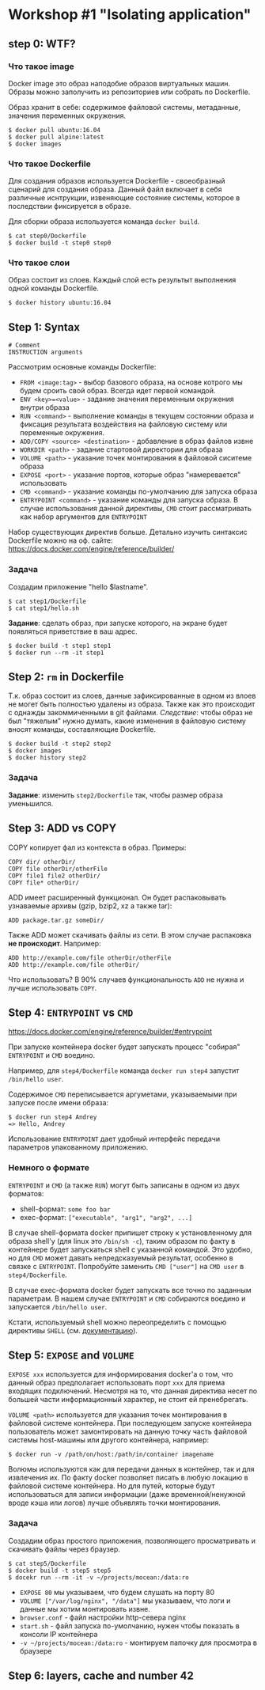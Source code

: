 # Workshop #1 "Isolating application"

## step 0: WTF?

### Что такое image
Docker image это образ наподобие образов виртуальных машин.
Образы можно заполучить из репозиториев или собрать по Dockerfile.

Образ хранит в себе: содержимое файловой системы, метаданные, значения переменных окружения.

```
$ docker pull ubuntu:16.04
$ docker pull alpine:latest
$ docker images
```

### Что такое Dockerfile

Для создания образов используется Dockerfile - своеобразный сценарий для создания образа.
Данный файл включает в себя различные иснтрукции, извеняющие состояние системы, которое в последствии фиксируется в образе.

Для сборки образа используется команда `docker build`.
 
```
$ cat step0/Dockerfile
$ docker build -t step0 step0
```

### Что такое слои
Образ состоит из слоев. Каждый слой есть результыт выполнения одной команды Dockerfile.

```
$ docker history ubuntu:16.04
```

## Step 1: Syntax

```
# Comment
INSTRUCTION arguments
```

Рассмотрим основные команды Dockerfile:
* `FROM <image:tag>` - выбор базового образа, на основе котрого мы будем сроить свой образ. Всегда идет первой командой.
* `ENV <key>=<value>` - задание значения переменным окружения внутри образа
* `RUN <command>` - выполнение команды в текущем состоянии образа и фиксация результата воздействия на файловую систему или переменные окружения.
* `ADD/COPY <source> <destination>` - добавление в образ файлов извне
* `WORKDIR <path>` - задание стартовой директории для образа
* `VOLUME <path>` - указание точек монтирования в файловой сиситеме образа
* `EXPOSE <port>` - указание портов, которые образ "намеревается" использовать
* `CMD <command>` - указание команды по-умолчанию для запуска образа
* `ENTRYPOINT <command>` - указание команды для запуска образа. В случае использования данной директивы, `CMD` стоит рассматривать как набор аргументов для `ENTRYPOINT`

Набор существующих директив больше. Детально изучить синтаксис Dockerfile можно на оф. сайте: https://docs.docker.com/engine/reference/builder/
 
### Задача

Создадим приложение "hello $lastname".

```
$ cat step1/Dockerfile
$ cat step1/hello.sh
```

**Задание**: сделать образ, при запуске которого, на экране будет появляться приветствие в ваш адрес.
```
$ docker build -t step1 step1
$ docker run --rm -it step1
```

## Step 2: `rm` in Dockerfile
 
Т.к. образ состоит из слоев, данные зафиксированные в одном из влоев не могет быть полностью удалены из образа.
Также как это происходит с однажды закоммиченными в git файлами. 
*Следствие*: чтобы образ не был "тяжелым" нужно думать, какие изменения в файловую систему вносят команды, составляющие Dockerfile.

```
$ docker build -t step2 step2
$ docker images
$ docker history step2
```

### Задача

**Задание**: изменить `step2/Dockerfile` так, чтобы размер образа уменьшился.


## Step 3: ADD vs COPY

COPY копирует фал из контекста в образ. Примеры:
```
COPY dir/ otherDir/
COPY file otherDir/otherFile
COPY file1 file2 otherDir/
COPY file* otherDir/
```

ADD имеет расширенный функционал. 
Он будет распаковывать узнаваемые архивы (gzip, bzip2, xz а также tar):
```
ADD package.tar.gz someDir/
```

Также ADD может скачивать файлы из сети. В этом случае распаковка **не происходит**. Например:
```
ADD http://example.com/file otherDir/otherFile
ADD http://example.com/file otherDir/
```

Что использовать? В 90% случаев функциональность `ADD` не нужна и лучше использовать `COPY`. 

## Step 4: `ENTRYPOINT` vs `CMD`

https://docs.docker.com/engine/reference/builder/#entrypoint

При запуске контейнера docker будет запускать процесс "собирая" `ENTRYPOINT` и `CMD` воедино.

Например, для `step4/Dockerfile` команда `docker run step4` запустит `/bin/hello user`. 

Содержимое `CMD` переписывается аргуметами, указываемыми при запуске после имени образа:

```
$ docker run step4 Andrey
=> Hello, Andrey
```
Использование `ENTRYPOINT` дает удобный интерфейс передачи параметров упакованному приложению.

### Немного о формате

`ENTRYPOINT` и `CMD` (а также `RUN`) могут быть записаны в одном из двух форматов:
* shell-формат: `some foo bar`
* exec-формат: `["executable", "arg1", "arg2", ...]`

В случае shell-формата docker припишет строку к установленному для образа shell'у (для linux это `/bin/sh -c`), 
таким образом по факту в контейнере будет запускаться shell с указанной командой. Это удобно, но для `CMD` может давать непредсказуемый результат, особенно в связке с `ENTRYPOINT`. 
Попробуйте заменить `CMD ["user"]` на `CMD user` в `step4/Dockerfile`.

В случае exec-формата docker будет запускать все точно по заданным параметрам. В нашем случае `ENTRYPOINT` и `CMD` собираются воедино и запускается `/bin/hello user`.

Кстати, используемый shell можно переопределить с помощью директивы `SHELL` (см. [документацию](https://docs.docker.com/engine/reference/builder/#shell)).

## Step 5: `EXPOSE` and `VOLUME`

`EXPOSE xxx` используется для информирования docker'а о том, что данный образ предполагает использовать порт `xxx` для приема входящих подключений.
Несмотря на то, что данная директива несет по большей части информационный характер, не стоит ей пренебрегать.
 
`VOLUME <path>` используется для указания точек монтирования в файловой системе контейнера. 
При последующем запуске контейнера пользователь может замонтировать на данную точку часть файловой системы host-машины или другого контейнера, например:
```
$ docker run -v /path/on/host:/path/in/container imagename
```

Волюмы используются как для передачи данных в контейнер, так и для извлечения их.
По факту docker позволяет писать в любую локацию в файловой системе контейнера. 
Но для путей, которые будут использоваться для записи информации (даже временной/ненужной вроде кэша или логов) лучше объявлять точки монтирования.

### Задача

Создадим образ простого приложения, позволяющего просматривать и скачивать файлы через браузер.

```
$ cat step5/Dockerfile
$ docker build -t step5 step5
$ docekr run --rm -it -v ~/projects/mocean:/data:ro
```

* `EXPOSE 80` мы указываем, что будем слушать на порту 80
* `VOLUME ["/var/log/nginx", "/data"]` мы указываем, что логи и данные мы хотим монтировать извне.
* `browser.conf` - файл настройки http-севера nginx
* `start.sh` - файл запуска по-умолчанию, нужен чтобы показать в консоли IP контейнера 
* `-v ~/projects/mocean:/data:ro` - монтируем папочку для просмотра в браузере

## Step 6: layers, cache and number 42

